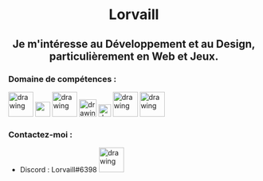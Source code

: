 <h1 align="center">Lorvaill</h1>


<h2 align="center">
  Je m'intéresse au Développement et au Design, particulièrement en Web et Jeux.  
</h2>


<h3>Domaine de compétences :</h3>

<p align="left">
<img src="https://user-images.githubusercontent.com/96297088/205582573-b07fa111-6add-4991-bbe2-8a108756b487.png" alt="drawing" width="50"/>
<img src="https://upload.wikimedia.org/wikipedia/commons/thumb/4/40/Adobe_Premiere_Pro_CC_icon.svg/2101px-Adobe_Premiere_Pro_CC_icon.svg.png" width="30"/>
<img src="https://logos-marques.com/wp-content/uploads/2021/03/Java-Logo.png" alt="drawing" width="50"/>
<img src="https://upload.wikimedia.org/wikipedia/commons/thumb/6/61/HTML5_logo_and_wordmark.svg/768px-HTML5_logo_and_wordmark.svg.png" alt="drawing" width="35"/>
<img src="https://upload.wikimedia.org/wikipedia/commons/thumb/d/d5/CSS3_logo_and_wordmark.svg/1200px-CSS3_logo_and_wordmark.svg.png" alt="drawing" width="25"/>
<img src="https://upload.wikimedia.org/wikipedia/fr/thumb/6/62/MySQL.svg/1200px-MySQL.svg.png" alt="drawing" width="50"/>
<img src="https://upload.wikimedia.org/wikipedia/commons/thumb/1/19/Unity_Technologies_logo.svg/2560px-Unity_Technologies_logo.svg.png" alt="drawing" width="50"/>
</p>

<h3>Contactez-moi :</h3>

- Discord : Lorvaill#6398 <img src="https://upload.wikimedia.org/wikipedia/fr/thumb/4/4f/Discord_Logo_sans_texte.svg/1818px-Discord_Logo_sans_texte.svg.png" alt="drawing" width="50"/>
